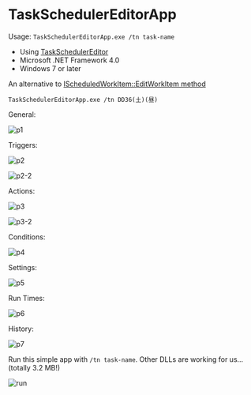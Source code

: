 # TaskSchedulerEditorApp

Usage: `TaskSchedulerEditorApp.exe /tn task-name`

- Using [TaskSchedulerEditor](https://www.nuget.org/packages/TaskSchedulerEditor/)
- Microsoft .NET Framework 4.0
- Windows 7 or later

An alternative to [IScheduledWorkItem::EditWorkItem method](https://msdn.microsoft.com/ja-jp/library/windows/desktop/aa381225(v=vs.85).aspx)

```
TaskSchedulerEditorApp.exe /tn DD36(土)(昼)
```

General:

![p1](https://cloud.githubusercontent.com/assets/5955540/12669826/e8b1e77e-c6a6-11e5-9ce7-f59d023cfea0.png)

Triggers:

![p2](https://cloud.githubusercontent.com/assets/5955540/12669827/e8d54822-c6a6-11e5-9f29-999346c02476.png)

![p2-2](https://cloud.githubusercontent.com/assets/5955540/12669829/e8e884c8-c6a6-11e5-84ff-b31af7341334.png)

Actions:

![p3](https://cloud.githubusercontent.com/assets/5955540/12669831/e8eb2520-c6a6-11e5-8ea4-3fdc463d995a.png)

![p3-2](https://cloud.githubusercontent.com/assets/5955540/12669832/e8ebb724-c6a6-11e5-9ee1-22953fee4513.png)

Conditions:

![p4](https://cloud.githubusercontent.com/assets/5955540/12669830/e8e9d45e-c6a6-11e5-98da-b74a1f68be9c.png)

Settings:

![p5](https://cloud.githubusercontent.com/assets/5955540/12669833/e8efc936-c6a6-11e5-914f-59830576a04e.png)

Run Times:

![p6](https://cloud.githubusercontent.com/assets/5955540/12669834/e8f80c90-c6a6-11e5-9712-65df204578b5.png)

History:

![p7](https://cloud.githubusercontent.com/assets/5955540/12669835/e90b098a-c6a6-11e5-90a2-d4c1239ec469.png)

Run this simple app with `/tn task-name`. Other DLLs are working for us... (totally 3.2 MB!)

![run](https://cloud.githubusercontent.com/assets/5955540/12669863/293958b8-c6a7-11e5-9eb1-9b201431d9de.png)

